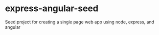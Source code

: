 # express-angular-seed
Seed project for creating a single page web app using node, express, and angular
